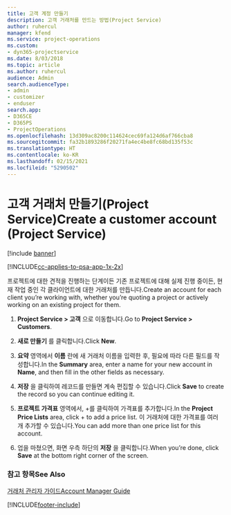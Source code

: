 ```yaml
---
title: 고객 계정 만들기
description: 고객 거래처를 만드는 방법(Project Service)
author: ruhercul
manager: kfend
ms.service: project-operations
ms.custom:
- dyn365-projectservice
ms.date: 8/03/2018
ms.topic: article
ms.author: ruhercul
audience: Admin
search.audienceType:
- admin
- customizer
- enduser
search.app:
- D365CE
- D365PS
- ProjectOperations
ms.openlocfilehash: 13d309ac8200c114624cec69fa124d6af766cba8
ms.sourcegitcommit: fa32b1893286f20271fa4ec4be8fc68bd135f53c
ms.translationtype: HT
ms.contentlocale: ko-KR
ms.lasthandoff: 02/15/2021
ms.locfileid: "5290502"
---
```

# <a name="create-a-customer-account-project-service"></a><span data-ttu-id="d7461-103">고객 거래처 만들기(Project Service)</span><span class="sxs-lookup"><span data-stu-id="d7461-103">Create a customer account (Project Service)</span></span>

[!include [banner](../includes/psa-now-project-operations.md)]

[!INCLUDE[cc-applies-to-psa-app-1x-2x](../includes/cc-applies-to-psa-app-1x-2x.md)]

<span data-ttu-id="d7461-104">프로젝트에 대한 견적을 진행하는 단계이든 기존 프로젝트에 대해 실제 진행 중이든, 현재 작업 중인 각 클라이언트에 대한 거래처를 만듭니다.</span><span class="sxs-lookup"><span data-stu-id="d7461-104">Create an account for each client you’re working with, whether you’re quoting a project or actively working on an existing project for them.</span></span>  
  
1.  <span data-ttu-id="d7461-105">**Project Service > 고객** 으로 이동합니다.</span><span class="sxs-lookup"><span data-stu-id="d7461-105">Go to **Project Service > Customers**.</span></span>  
  
2.  <span data-ttu-id="d7461-106">**새로 만들기** 를 클릭합니다.</span><span class="sxs-lookup"><span data-stu-id="d7461-106">Click **New**.</span></span>  
  
3.  <span data-ttu-id="d7461-107">**요약** 영역에서 **이름** 란에 새 거래처 이름을 입력한 후, 필요에 따라 다른 필드를 작성합니다.</span><span class="sxs-lookup"><span data-stu-id="d7461-107">In the **Summary** area, enter a name for your new account in **Name**, and then fill in the other fields as necessary.</span></span>  
  
4.  <span data-ttu-id="d7461-108">**저장** 을 클릭하여 레코드를 만들면 계속 편집할 수 있습니다.</span><span class="sxs-lookup"><span data-stu-id="d7461-108">Click **Save** to create the record so you can continue editing it.</span></span>  
  
5.  <span data-ttu-id="d7461-109">**프로젝트 가격표** 영역에서, +를 클릭하여 가격표를 추가합니다.</span><span class="sxs-lookup"><span data-stu-id="d7461-109">In the **Project Price Lists** area, click + to add a price list.</span></span> <span data-ttu-id="d7461-110">이 거래처에 대한 가격표를 여러 개 추가할 수 있습니다.</span><span class="sxs-lookup"><span data-stu-id="d7461-110">You can add more than one price list for this account.</span></span>  
  
6.  <span data-ttu-id="d7461-111">업을 마쳤으면, 화면 우측 하단의 **저장** 을 클릭합니다.</span><span class="sxs-lookup"><span data-stu-id="d7461-111">When you’re done, click **Save** at the bottom right corner of the screen.</span></span>  
  
### <a name="see-also"></a><span data-ttu-id="d7461-112">참고 항목</span><span class="sxs-lookup"><span data-stu-id="d7461-112">See Also</span></span>  
 [<span data-ttu-id="d7461-113">거래처 관리자 가이드</span><span class="sxs-lookup"><span data-stu-id="d7461-113">Account Manager Guide</span></span>](../psa/account-manager-guide.md)


[!INCLUDE[footer-include](../includes/footer-banner.md)]